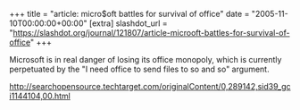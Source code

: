 +++
title = "article: micro$oft battles for survival of office"
date = "2005-11-10T00:00:00+00:00"
[extra]
slashdot_url = "https://slashdot.org/journal/121807/article-microoft-battles-for-survival-of-office"
+++

<p>Microsoft is in real danger of losing its office monopoly, which is currently perpetuated by the "I need office to send files to so and so" argument.</p>
<p><a href="http://searchopensource.techtarget.com/originalContent/0,289142,sid39_gci1144104,00.html">http://searchopensource.techtarget.com/originalContent/0,289142,sid39_gci1144104,00.html</a></p>

